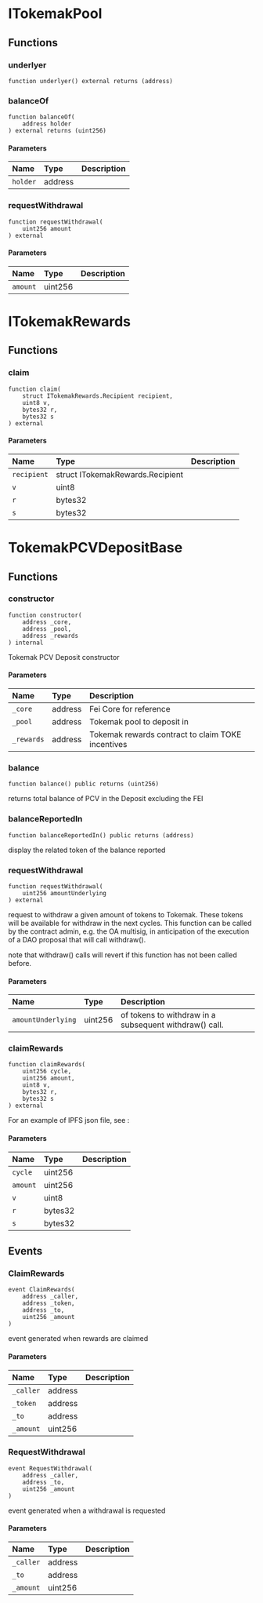 # ITokemakPool

## Functions

### underlyer

```solidity
function underlyer() external returns (address)
```

### balanceOf

```solidity
function balanceOf(
    address holder
) external returns (uint256)
```

#### Parameters

| Name | Type | Description |
| :--- | :--- | :---------- |
| `holder` | address |  |

### requestWithdrawal

```solidity
function requestWithdrawal(
    uint256 amount
) external
```

#### Parameters

| Name | Type | Description |
| :--- | :--- | :---------- |
| `amount` | uint256 |  |

# ITokemakRewards

## Functions

### claim

```solidity
function claim(
    struct ITokemakRewards.Recipient recipient,
    uint8 v,
    bytes32 r,
    bytes32 s
) external
```

#### Parameters

| Name | Type | Description |
| :--- | :--- | :---------- |
| `recipient` | struct ITokemakRewards.Recipient |  |
| `v` | uint8 |  |
| `r` | bytes32 |  |
| `s` | bytes32 |  |

# TokemakPCVDepositBase

## Functions

### constructor

```solidity
function constructor(
    address _core,
    address _pool,
    address _rewards
) internal
```

Tokemak PCV Deposit constructor

#### Parameters

| Name | Type | Description |
| :--- | :--- | :---------- |
| `_core` | address | Fei Core for reference |
| `_pool` | address | Tokemak pool to deposit in |
| `_rewards` | address | Tokemak rewards contract to claim TOKE incentives |

### balance

```solidity
function balance() public returns (uint256)
```

returns total balance of PCV in the Deposit excluding the FEI

### balanceReportedIn

```solidity
function balanceReportedIn() public returns (address)
```

display the related token of the balance reported

### requestWithdrawal

```solidity
function requestWithdrawal(
    uint256 amountUnderlying
) external
```

request to withdraw a given amount of tokens to Tokemak. These
tokens will be available for withdraw in the next cycles.
This function can be called by the contract admin, e.g. the OA multisig,
in anticipation of the execution of a DAO proposal that will call withdraw().

note that withdraw() calls will revert if this function has not been
called before.

#### Parameters

| Name | Type | Description |
| :--- | :--- | :---------- |
| `amountUnderlying` | uint256 | of tokens to withdraw in a subsequent withdraw() call. |

### claimRewards

```solidity
function claimRewards(
    uint256 cycle,
    uint256 amount,
    uint8 v,
    bytes32 r,
    bytes32 s
) external
```

For an example of IPFS json file, see :

#### Parameters

| Name | Type | Description |
| :--- | :--- | :---------- |
| `cycle` | uint256 |  |
| `amount` | uint256 |  |
| `v` | uint8 |  |
| `r` | bytes32 |  |
| `s` | bytes32 |  |

## Events

### ClaimRewards

```solidity
event ClaimRewards(
    address _caller,
    address _token,
    address _to,
    uint256 _amount
)
```

event generated when rewards are claimed

#### Parameters

| Name | Type | Description |
| :--- | :--- | :---------- |
| `_caller` | address |  |
| `_token` | address |  |
| `_to` | address |  |
| `_amount` | uint256 |  |
### RequestWithdrawal

```solidity
event RequestWithdrawal(
    address _caller,
    address _to,
    uint256 _amount
)
```

event generated when a withdrawal is requested

#### Parameters

| Name | Type | Description |
| :--- | :--- | :---------- |
| `_caller` | address |  |
| `_to` | address |  |
| `_amount` | uint256 |  |

